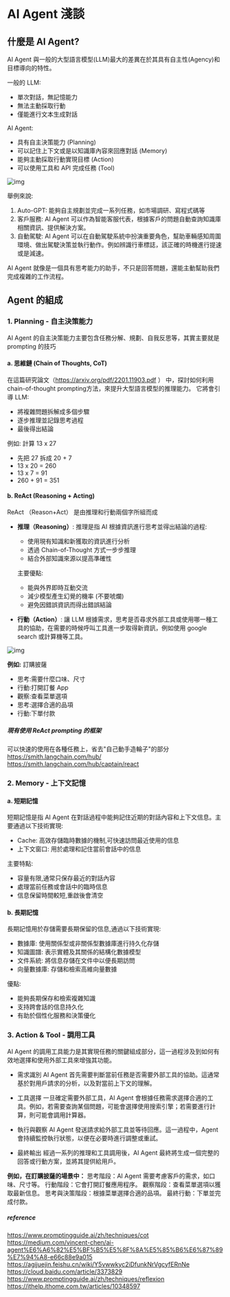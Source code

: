 # AI Agent 淺談

## 什麼是 AI Agent?

AI Agent 與一般的大型語言模型(LLM)最大的差異在於其具有自主性(Agency)和目標導向的特性。

一般的 LLM:
- 單次對話，無記憶能力
- 無法主動採取行動
- 僅能進行文本生成對話

AI Agent:
- 具有自主決策能力 (Planning)
- 可以記住上下文或是以知識庫內容來回應對話 (Memory)
- 能夠主動採取行動實現目標 (Action)
- 可以使用工具和 API 完成任務 (Tool)

![img](https://imgs.gvm.com.tw/upload/gallery/20240630/175053.jpg)

舉例來說:
1. Auto-GPT: 能夠自主規劃並完成一系列任務，如市場調研、寫程式碼等
2. 客戶服務: AI Agent 可以作為智能客服代表，根據客戶的問題自動查詢知識庫相關資訊、提供解決方案。
3. 自動駕駛: AI Agent 可以在自動駕駛系統中扮演重要角色，幫助車輛感知周圍環境、做出駕駛決策並執行動作。例如辨識行車標誌，該正確的時機進行提速或是減速。


AI Agent 就像是一個具有思考能力的助手，不只是回答問題，還能主動幫助我們完成複雜的工作流程。


## Agent 的組成
### 1. Planning - 自主決策能力

AI Agent 的自主決策能力主要包含任務分解、規劃、自我反思等，其實主要就是 prompting 的技巧

#### a. 思維鏈 (Chain of Thoughts, CoT)
在這篇研究論文（https://arxiv.org/pdf/2201.11903.pdf ） 中，探討如何利用chain-of-thought prompting方法，來提升大型語言模型的推理能力。
它將會引導 LLM:
- 將複雜問題拆解成多個步驟
- 逐步推理並記錄思考過程
- 最後得出結論

例如:
計算 13 x 27
- 先把 27 拆成 20 + 7
- 13 x 20 = 260
- 13 x 7 = 91
- 260 + 91 = 351

#### b. ReAct (Reasoning + Acting)
ReAct （Reason+Act） 是由推理和行動兩個字所組而成

- **推理（Reasoning）**: 
推理是指 AI 根據資訊進行思考並得出結論的過程:
    - 使用現有知識和新獲取的資訊進行分析
    - 透過 Chain-of-Thought 方式一步步推理
    - 結合外部知識來源以提高準確性

    主要優點:
    - 能與外界即時互動交流
    - 減少模型產生幻覺的機率 (不要唬爛)
    - 避免因錯誤資訊而得出錯誤結論

- **行動（Action）**: 
讓 LLM 根據需求，思考是否尋求外部工具或使用哪一種工具的協助，在需要的時候呼叫工具進一步取得新資訊，例如使用 google search 或計算機等工具。


![img](https://edge.aif.tw/content/images/2024/03/--2.png)

**例如:**
訂購披薩
- 思考:需要什麼口味、尺寸
- 行動:打開訂餐 App
- 觀察:查看菜單選項
- 思考:選擇合適的品項
- 行動:下單付款

#####  現有使用 ReAct prompting 的框架
可以快速的使用在各種任務上，省去"自己動手造輪子"的部分
https://smith.langchain.com/hub/
https://smith.langchain.com/hub/captain/react



### 2. Memory - 上下文記憶

#### a. 短期記憶
短期記憶是指 AI Agent 在對話過程中能夠記住近期的對話內容和上下文信息。主要通過以下技術實現:

- Cache: 高效存儲臨時數據的機制,可快速訪問最近使用的信息
- 上下文窗口: 用於處理和記住當前會話中的信息

主要特點:
- 容量有限,通常只保存最近的對話內容
- 處理當前任務或會話中的臨時信息
- 信息保留時間較短,重啟後會清空

#### b. 長期記憶
長期記憶用於存儲需要長期保留的信息,通過以下技術實現:

- 數據庫: 使用關係型或非關係型數據庫進行持久化存儲
- 知識圖譜: 表示實體及其關係的結構化數據模型
- 文件系統: 將信息存儲在文件中以便長期訪問
- 向量數據庫: 存儲和檢索高維向量數據

優點:
- 能夠長期保存和檢索複雜知識
- 支持跨會話的信息持久化
- 有助於個性化服務和決策優化

### 3. Action & Tool - 調用工具
AI Agent 的調用工具能力是其實現任務的關鍵組成部分，這一過程涉及到如何有效地選擇和使用外部工具來增強其功能。

- 需求識別
AI Agent 首先需要判斷當前任務是否需要外部工具的協助。這通常基於對用戶請求的分析，以及對當前上下文的理解。

- 工具選擇
一旦確定需要外部工具，AI Agent 會根據任務需求選擇合適的工具。例如，若需要查詢某個問題，可能會選擇使用搜索引擎；若需要進行計算，則可能會調用計算器。

- 執行與觀察
AI Agent 發送請求給外部工具並等待回應。這一過程中，Agent 會持續監控執行狀態，以便在必要時進行調整或重試。

- 最終輸出
經過一系列的推理和工具調用後，AI Agent 最終將生成一個完整的回答或行動方案，並將其提供給用戶。

**例如，在訂購披薩的場景中：**
思考階段：AI Agent 需要考慮客戶的需求，如口味、尺寸等。
行動階段：它會打開訂餐應用程序。
觀察階段：查看菜單選項以獲取最新信息。
思考與決策階段：根據菜單選擇合適的品項。
最終行動：下單並完成付款。


##### reference
https://www.promptingguide.ai/zh/techniques/cot
https://medium.com/vincent-chen/ai-agent%E6%A6%82%E5%BF%B5%E5%8F%8A%E5%85%B6%E6%87%89%E7%94%A8-e66c88e9a015
https://agijuejin.feishu.cn/wiki/Y5vwwkyc2iDfunkNrVgcyfERnNe
https://cloud.baidu.com/article/3373829
https://www.promptingguide.ai/zh/techniques/reflexion
https://ithelp.ithome.com.tw/articles/10348597

